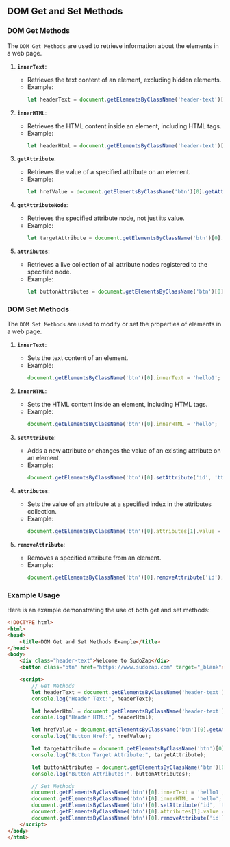## DOM Get and Set Methods

### DOM Get Methods

The `DOM Get Methods` are used to retrieve information about the elements in a web page.

1. **`innerText`**:
   - Retrieves the text content of an element, excluding hidden elements.
   - Example:
     ```javascript
     let headerText = document.getElementsByClassName('header-text')[0].innerText;
     ```

2. **`innerHTML`**:
   - Retrieves the HTML content inside an element, including HTML tags.
   - Example:
     ```javascript
     let headerHtml = document.getElementsByClassName('header-text')[0].innerHTML;
     ```

3. **`getAttribute`**:
   - Retrieves the value of a specified attribute on an element.
   - Example:
     ```javascript
     let hrefValue = document.getElementsByClassName('btn')[0].getAttribute('href');
     ```

4. **`getAttributeNode`**:
   - Retrieves the specified attribute node, not just its value.
   - Example:
     ```javascript
     let targetAttribute = document.getElementsByClassName('btn')[0].getAttributeNode('target');
     ```

5. **`attributes`**:
   - Retrieves a live collection of all attribute nodes registered to the specified node.
   - Example:
     ```javascript
     let buttonAttributes = document.getElementsByClassName('btn')[0].attributes;
     ```

### DOM Set Methods

The `DOM Set Methods` are used to modify or set the properties of elements in a web page.

1. **`innerText`**:
   - Sets the text content of an element.
   - Example:
     ```javascript
     document.getElementsByClassName('btn')[0].innerText = 'hello1';
     ```

2. **`innerHTML`**:
   - Sets the HTML content inside an element, including HTML tags.
   - Example:
     ```javascript
     document.getElementsByClassName('btn')[0].innerHTML = 'hello';
     ```

3. **`setAttribute`**:
   - Adds a new attribute or changes the value of an existing attribute on an element.
   - Example:
     ```javascript
     document.getElementsByClassName('btn')[0].setAttribute('id', 'ttt');
     ```

4. **`attributes`**:
   - Sets the value of an attribute at a specified index in the attributes collection.
   - Example:
     ```javascript
     document.getElementsByClassName('btn')[0].attributes[1].value = 'rwd1';
     ```

5. **`removeAttribute`**:
   - Removes a specified attribute from an element.
   - Example:
     ```javascript
     document.getElementsByClassName('btn')[0].removeAttribute('id');
     ```

### Example Usage

Here is an example demonstrating the use of both get and set methods:

```html
<!DOCTYPE html>
<html>
<head>
    <title>DOM Get and Set Methods Example</title>
</head>
<body>
    <div class="header-text">Welcome to SudoZap</div>
    <button class="btn" href="https://www.sudozap.com" target="_blank">Visit SudoZap</button>

    <script>
        // Get Methods
        let headerText = document.getElementsByClassName('header-text')[0].innerText;
        console.log("Header Text:", headerText);

        let headerHtml = document.getElementsByClassName('header-text')[0].innerHTML;
        console.log("Header HTML:", headerHtml);

        let hrefValue = document.getElementsByClassName('btn')[0].getAttribute('href');
        console.log("Button Href:", hrefValue);

        let targetAttribute = document.getElementsByClassName('btn')[0].getAttributeNode('target');
        console.log("Button Target Attribute:", targetAttribute);

        let buttonAttributes = document.getElementsByClassName('btn')[0].attributes;
        console.log("Button Attributes:", buttonAttributes);

        // Set Methods
        document.getElementsByClassName('btn')[0].innerText = 'hello1';
        document.getElementsByClassName('btn')[0].innerHTML = 'hello';
        document.getElementsByClassName('btn')[0].setAttribute('id', 'ttt');
        document.getElementsByClassName('btn')[0].attributes[1].value = 'rwd1';
        document.getElementsByClassName('btn')[0].removeAttribute('id');
    </script>
</body>
</html>
```
